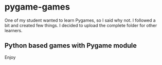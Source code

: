 # pygame-games
One of my student wanted to learn Pygames, so I said why not. I followed a bit and created few things. I decided to upload the complete folder for other learners. 

## Python based games with Pygame module

Enjoy
